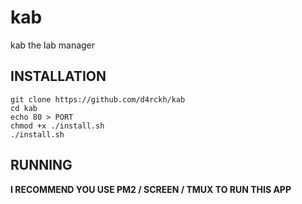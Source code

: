 # kab
kab the lab manager
 

## INSTALLATION

```
git clone https://github.com/d4rckh/kab
cd kab
echo 80 > PORT
chmod +x ./install.sh
./install.sh
```

## RUNNING

**I RECOMMEND YOU USE PM2 / SCREEN / TMUX TO RUN THIS APP**
